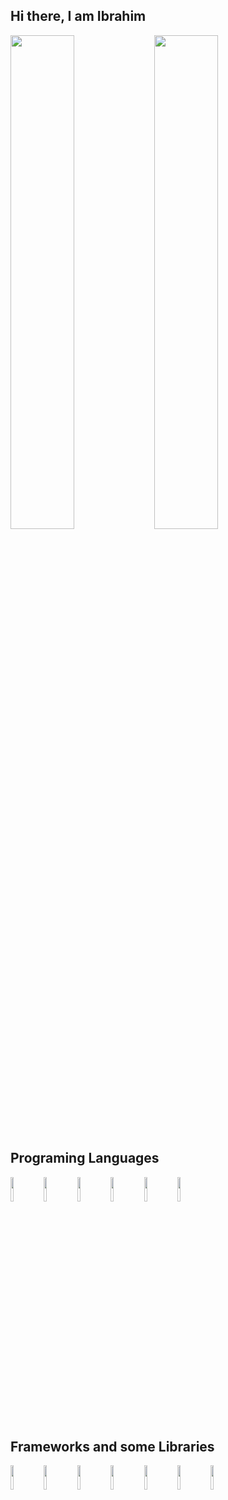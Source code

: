 ## Hi there, I am Ibrahim 

<img align="left" width="45%" src="https://github-readme-stats.vercel.app/api?username=ibrahimijai&show_icons=true&theme=cobalt"/>
<img  width="45%" src="https://github-readme-stats.vercel.app/api/top-langs/?username=ibrahimijai&layout=compact"/>

## Programing Languages
<img align="left" width="10%" src="https://img.shields.io/badge/javascript-%23323330.svg?style=for-the-badge&logo=javascript&logoColor=%23F7DF1E"/>
<img align="left" width="10%" src="https://img.shields.io/badge/typescript-%23007ACC.svg?style=for-the-badge&logo=typescript&logoColor=white"/>
<img align="left" width="10%" src="https://img.shields.io/badge/Solidity-%23363636.svg?style=for-the-badge&logo=solidity&logoColor=white"/>
<img align="left" width="10%" src="https://img.shields.io/badge/-GraphQL-E10098?style=for-the-badge&logo=graphql&logoColor=white"/>
<img align="left" width="10%" src="https://img.shields.io/badge/css3-%231572B6.svg?style=for-the-badge&logo=css3&logoColor=white"/>
<img  width="10%" src="https://img.shields.io/badge/html5-%23E34F26.svg?style=for-the-badge&logo=html5&logoColor=white"/>

## Frameworks and some Libraries
<img align="left" width="10%" src="https://img.shields.io/badge/Next-black?style=for-the-badge&logo=next.js&logoColor=white"/>
<img align="left" width="10%" src="https://img.shields.io/badge/react-%2320232a.svg?style=for-the-badge&logo=react&logoColor=%2361DAFB"/>
<img align="left" width="10%" src="https://img.shields.io/badge/tailwindcss-%2338B2AC.svg?style=for-the-badge&logo=tailwind-css&logoColor=white"/>
<img align="left" width="10%" src="https://img.shields.io/badge/chakra-%234ED1C5.svg?style=for-the-badge&logo=chakraui&logoColor=white"/>
<img align="left" width="10%" src="https://img.shields.io/badge/node.js-6DA55F?style=for-the-badge&logo=node.js&logoColor=white"/>
<img align="left" width="10%" src="https://img.shields.io/badge/express.js-%23404d59.svg?style=for-the-badge&logo=express&logoColor=%2361DAFB"/>
<img align="left" width="10%" src="https://img.shields.io/badge/-ApolloGraphQL-311C87?style=for-the-badge&logo=apollo-graphql"/>



  <!-- Markdown badges: https://github.com/Ileriayo/markdown-...

GitHub Readme stats: https://github.com/anuraghazra/github...

Blog post workflow: https://github.com/gautamkrishnar/blo... -->
